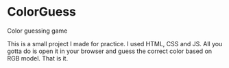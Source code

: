 # ColorGuess
Color guessing game

This is a small project I made for practice. I used HTML, CSS and JS. All you gotta do is open it in your browser and guess the correct color based on RGB model. That is it.

